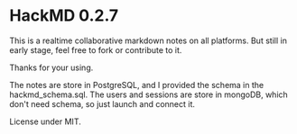 HackMD 0.2.7
===

This is a realtime collaborative markdown notes on all platforms.
But still in early stage, feel free to fork or contribute to it.

Thanks for your using.

The notes are store in PostgreSQL, and I provided the schema in the hackmd_schema.sql.
The users and sessions are store in mongoDB, which don't need schema, so just launch and connect it.

License under MIT.
